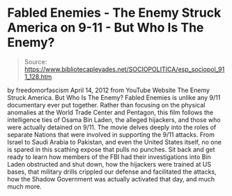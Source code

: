# Fabled Enemies - The Enemy Struck America on 9-11 - But Who Is The Enemy?

> Source: https://www.bibliotecapleyades.net/SOCIOPOLITICA/esp_sociopol_911_128.htm

by
freedomorfascism
April 14, 2012
from
YouTube Website
The Enemy Struck America. But Who Is The Enemy?
Fabled Enemies is unlike any 9/11 documentary ever put together. Rather than
focusing on the physical anomalies at the World Trade Center and Pentagon,
this film follows the intelligence ties of
Osama Bin Laden, the alleged
hijackers, and those who were actually detained on 9/11.
The movie delves deeply into the roles of
separate Nations that were involved in supporting the 9/11 attacks. From
Israel to Saudi Arabia to Pakistan, and even the
United States itself, no
one is spared in this scathing expose that pulls no punches.
Sit back and get ready to learn how members of
the FBI had their investigations into Bin Laden obstructed and shut down,
how the hijackers were trained at US bases, that military drills crippled
our defense and facilitated the attacks, how the
Shadow Government was
actually activated that day, and much much more.
